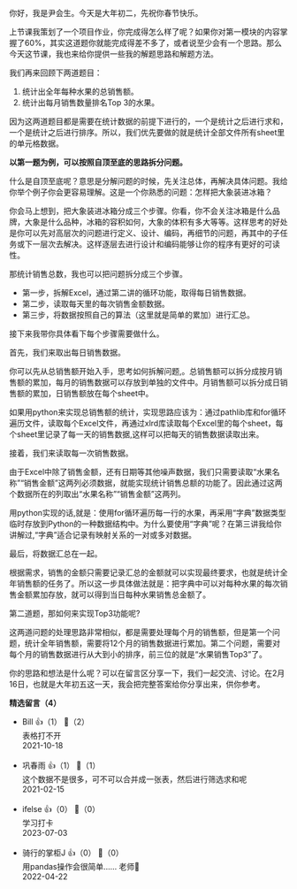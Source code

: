 你好，我是尹会生。今天是大年初二，先祝你春节快乐。

上节课我策划了一个项目作业，你完成得怎么样了呢？如果你对第一模块的内容掌握了60%，其实这道题你就能完成得差不多了，或者说至少会有一个思路。那么今天这节课，我也来给你提供一些我的解题思路和解题方法。

我们再来回顾下两道题目：

1. 统计出全年每种水果的总销售额。
2. 统计出每月销售数量排名Top 3的水果。

因为这两道题目都是需要在统计数据的前提下进行的，一个是统计之后进行求和，一个是统计之后进行排序。所以，我们优先要做的就是统计全部文件所有sheet里的单元格数据。

**以第一题为例，可以按照自顶至底的思路拆分问题。**

什么是自顶至底呢？意思是分解问题的时候，先关注总体，再解决具体问题。我给你举个例子你会更容易理解。这是一个你熟悉的问题：怎样把大象装进冰箱？

你会马上想到，把大象装进冰箱分成三个步骤。你看，你不会关注冰箱是什么品牌，大象是什么品种，冰箱的容积如何，大象的体积有多大等等。这样思考的好处是你可以先对高层次的问题进行定义、设计、编码，再细节的问题，再其中的子任务或下一层次去解决。这样逐层去进行设计和编码能够让你的程序有更好的可读性。

那统计销售总数，我也可以把问题拆分成三个步骤。

- 第一步，拆解Excel，通过第二讲的循环功能，取得每日销售数据。
- 第二步，读取每天里的每次销售金额数据。
- 第三步，将数据按照自己的算法（这里就是简单的累加）进行汇总。

接下来我带你具体看下每个步骤需要做什么。

首先，我们来取出每日销售数据。

你可以先从总销售额开始入手，思考如何拆解问题,。总销售额可以拆分成按月销售额的累加，每月的销售数据可以存放到单独的文件中。月销售额可以拆分成日销售额的累加，日销售额放在每个sheet中。

如果用python来实现总销售额的统计，实现思路应该为：通过pathlib库和for循环遍历文件，读取每个Excel文件，再通过xlrd库读取每个Excel里的每个sheet，每个sheet里记录了每一天的销售数据,这样可以把每天的销售数据读取出来。

接着，我们来读取每一次销售数据。

由于Excel中除了销售金额，还有日期等其他噪声数据，我们只需要读取“水果名称”“销售金额”这两列必须数据，就能实现统计销售总额的功能了。因此通过这两个数据所在的列取出“水果名称”“销售金额”这两列。

用python实现的话,就是：使用for循环遍历每一行的水果，再采用“字典”数据类型临时存放到Python的一种数据结构中。为什么要使用“字典”呢？在第三讲我给你讲解过,“字典”适合记录有映射关系的一对或多对数据。

最后，将数据汇总在一起。

根据需求，销售的金额只需要记录汇总的金额就可以实现最终要求，也就是统计全年销售额的任务了。所以这一步具体做法就是：把字典中可以对每种水果的每次销售金额累加存放，就可以得到当日每种水果销售总金额了。

第二道题，那如何来实现Top3功能呢?

这两道问题的处理思路非常相似，都是需要处理每个月的销售额，但是第一个问题，统计全年销售额，需要将12个月的销售数据进行累加。第二个问题，需要对每个月的销售数据进行从大到小的排序，前三位的就是“水果销售Top3”了。

你的思路和想法是什么呢？可以在留言区分享一下，我们一起交流、讨论。在2月16日，也就是大年初五这一天，我会把完整答案给你分享出来，供你参考。
<div><strong>精选留言（4）</strong></div><ul>
<li><span>Bill</span> 👍（1） 💬（2）<div>表格打不开</div>2021-10-18</li><br/><li><span>巩春雨</span> 👍（1） 💬（1）<div>这个数据不是很多，可不可以合并成一张表，然后进行筛选求和呢</div>2021-02-15</li><br/><li><span>ifelse</span> 👍（0） 💬（0）<div>学习打卡</div>2023-07-03</li><br/><li><span>骑行的掌柜J</span> 👍（0） 💬（0）<div>用pandas操作会很简单…… 老师🌝</div>2022-04-22</li><br/>
</ul>